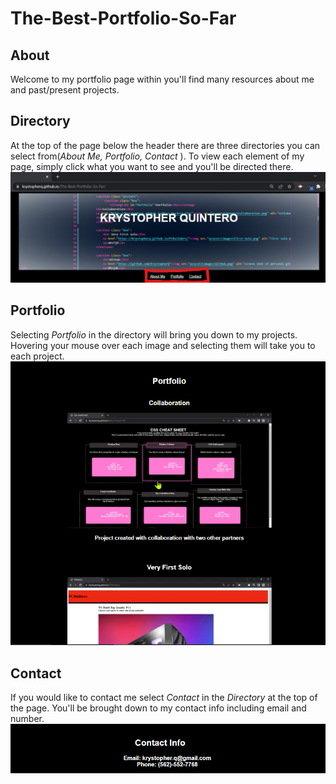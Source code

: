 # <strong>The-Best-Portfolio-So-Far</strong>

## **About**
Welcome to my portfolio page within you'll find many resources about me and past/present projects.

## **Directory**

At the top of the page below the header there are three directories you can select from(*About Me, Portfolio, Contact* ). To view each element of my page, simply click what you want to see and you'll be directed there.
![Directory](https://github.com/KrystopherQ/The-Best-Portfolio-So-Far/blob/main/assests/images/Dir.png)

## **Portfolio**

Selecting *Portfolio* in the directory will bring you down to my projects. Hovering your mouse over each image and selecting them will take you to each project.
![Port](https://github.com/KrystopherQ/The-Best-Portfolio-So-Far/blob/main/assests/images/Port.png)

## **Contact**

If you would like to contact me select *Contact* in the *Directory* at the top of the page. You'll be brought down to my contact info including email and number.
![Cont](https://github.com/KrystopherQ/The-Best-Portfolio-So-Far/blob/main/assests/images/Cont.png)
